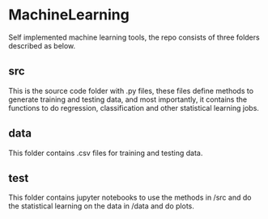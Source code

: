 # MachineLearning
Self implemented machine learning tools, the repo consists of three folders described as below.

## src
This is the source code folder with .py files, these files define methods to generate training and testing data, and most importantly, it contains the functions to do regression, classification and other statistical learning jobs.

## data
This folder contains .csv files for training and testing data.

## test
This folder contains jupyter notebooks to use the methods in /src and do the statistical learning on the data in /data and do plots. 
